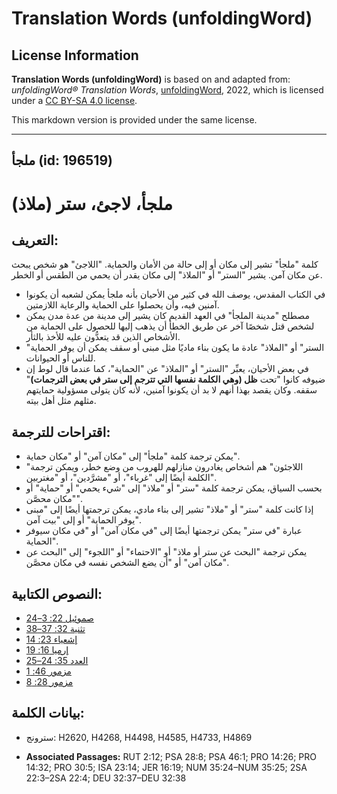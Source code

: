 # Translation Words (unfoldingWord)

## License Information

**Translation Words (unfoldingWord)** is based on and adapted from: _unfoldingWord® Translation Words_, [unfoldingWord](https://unfoldingword.org/utw), 2022, which is licensed under a [CC BY-SA 4.0 license](https://creativecommons.org/licenses/by-sa/4.0/legalcode.en).

This markdown version is provided under the same license.



--------------------------------

## ملجأ (id: 196519)

ملجأ، لاجئ، ستر (ملاذ)
======================

التعريف:
--------

كلمة "ملجأ" تشير إلى مكان أو إلى حالة من الأمان والحماية. "اللاجئ" هو شخص يبحث عن مكان آمن. يشير "الستر" أو "الملاذ" إلى مكان يقدر أن يحمي من الطقس أو الخطر.

* في الكتاب المقدس، يوصف الله في كثير من الأحيان بأنه ملجأ يمكن لشعبه أن يكونوا آمنين فيه، وأن يحصلوا على الحماية والرعاية اللازمتين.
* مصطلح "مدينة الملجأ" في العهد القديم كان يشير إلى مدينة من عدة مدن يمكن لشخص قتل شخصًا آخر عن طريق الخطأ أن يذهب إليها للحصول على الحماية من الأشخاص الذين قد يتعدُّون عليه للأخذ بالثأر.
* "الستر" أو "الملاذ" عادة ما يكون بناء ماديًا مثل مبنى أو سقف يمكن أن يوفر الحماية للناس أو الحيوانات.
* في بعض الأحيان، يعبِّر "الستر" أو "الملاذ" عن "الحماية"، كما عندما قال لوط إن ضيوفه كانوا "تحت **ظل (وهي الكلمة نفسها التي تترجم إلى ستر في بعض الترجمات)**" سقفه. وكان يقصد بهذا أنهم لا بد أن يكونوا آمنين، لأنه كان يتولى مسؤولية حمايتهم مثلهم مثل أهل بيته.

اقتراحات للترجمة:
-----------------

* يمكن ترجمة كلمة "ملجأ" إلى "مكان آمن" أو "مكان حماية".
* "اللاجئون" هم أشخاص يغادرون منازلهم للهروب من وضع خطر، ويمكن ترجمة الكلمة أيضًا إلى "غرباء"، أو "مشرَّدين"، أو "مغتربين".
* بحسب السياق، يمكن ترجمة كلمة "ستر" أو "ملاذ" إلى "شيء يحمي" أو "حماية" أو "مكان محصَّن".
* إذا كانت كلمة "ستر" أو "ملاذ" تشير إلى بناء مادي، يمكن ترجمتها أيضًا إلى "مبنى يوفر الحماية" أو إلى "بيت آمن".
* عبارة "في ستر" يمكن ترجمتها أيضًا إلى "في مكان آمن" أو "في مكان سيوفر الحماية".
* يمكن ترجمة "البحث عن ستر أو ملاذ" أو "الاحتماء" أو "اللجوء" إلى "البحث عن مكان آمن" أو "أن يضع الشخص نفسه في مكان محصَّن".

النصوص الكتابية:
----------------

* [2صموئيل 22: 3–4](https://ref.ly/2Sam22:3-2Sam22:4)
* [تثنية 32: 37–38](https://ref.ly/Deut32:37-Deut32:38)
* [إشعياء 23: 14](https://ref.ly/Isa23:14)
* [إرميا 16: 19](https://ref.ly/Jer16:19)
* [العدد 35: 24–25](https://ref.ly/Num35:24-Num35:25)
* [مزمور 46: 1](https://ref.ly/Ps46:1)
* [مزمور 28: 8](https://ref.ly/Ps28:8)

بيانات الكلمة:
--------------

* سترونج: H2620, H4268, H4498, H4585, H4733, H4869

* **Associated Passages:** RUT 2:12; PSA 28:8; PSA 46:1; PRO 14:26; PRO 14:32; PRO 30:5; ISA 23:14; JER 16:19; NUM 35:24–NUM 35:25; 2SA 22:3–2SA 22:4; DEU 32:37–DEU 32:38

